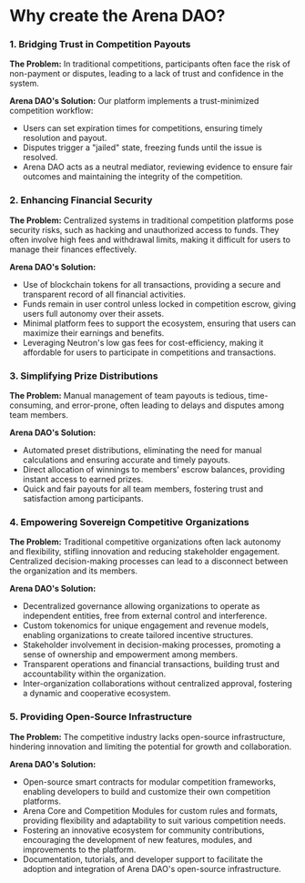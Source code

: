 # Why create the Arena DAO?

### 1. Bridging Trust in Competition Payouts

**The Problem:** In traditional competitions, participants often face the risk of non-payment or disputes, leading to a lack of trust and confidence in the system.

**Arena DAO's Solution:** Our platform implements a trust-minimized competition workflow:

* Users can set expiration times for competitions, ensuring timely resolution and payout.
* Disputes trigger a "jailed" state, freezing funds until the issue is resolved.
* Arena DAO acts as a neutral mediator, reviewing evidence to ensure fair outcomes and maintaining the integrity of the competition.

### 2. Enhancing Financial Security

**The Problem:** Centralized systems in traditional competition platforms pose security risks, such as hacking and unauthorized access to funds. They often involve high fees and withdrawal limits, making it difficult for users to manage their finances effectively.

**Arena DAO's Solution:**

* Use of blockchain tokens for all transactions, providing a secure and transparent record of all financial activities.
* Funds remain in user control unless locked in competition escrow, giving users full autonomy over their assets.
* Minimal platform fees to support the ecosystem, ensuring that users can maximize their earnings and benefits.
* Leveraging Neutron's low gas fees for cost-efficiency, making it affordable for users to participate in competitions and transactions.

### 3. Simplifying Prize Distributions

**The Problem:** Manual management of team payouts is tedious, time-consuming, and error-prone, often leading to delays and disputes among team members.

**Arena DAO's Solution:**

* Automated preset distributions, eliminating the need for manual calculations and ensuring accurate and timely payouts.
* Direct allocation of winnings to members' escrow balances, providing instant access to earned prizes.
* Quick and fair payouts for all team members, fostering trust and satisfaction among participants.

### 4. Empowering Sovereign Competitive Organizations

**The Problem:** Traditional competitive organizations often lack autonomy and flexibility, stifling innovation and reducing stakeholder engagement. Centralized decision-making processes can lead to a disconnect between the organization and its members.

**Arena DAO's Solution:**

* Decentralized governance allowing organizations to operate as independent entities, free from external control and interference.
* Custom tokenomics for unique engagement and revenue models, enabling organizations to create tailored incentive structures.
* Stakeholder involvement in decision-making processes, promoting a sense of ownership and empowerment among members.
* Transparent operations and financial transactions, building trust and accountability within the organization.
* Inter-organization collaborations without centralized approval, fostering a dynamic and cooperative ecosystem.

### 5. Providing Open-Source Infrastructure

**The Problem:** The competitive industry lacks open-source infrastructure, hindering innovation and limiting the potential for growth and collaboration.

**Arena DAO's Solution:**

* Open-source smart contracts for modular competition frameworks, enabling developers to build and customize their own competition platforms.
* Arena Core and Competition Modules for custom rules and formats, providing flexibility and adaptability to suit various competition needs.
* Fostering an innovative ecosystem for community contributions, encouraging the development of new features, modules, and improvements to the platform.
* Documentation, tutorials, and developer support to facilitate the adoption and integration of Arena DAO's open-source infrastructure.
